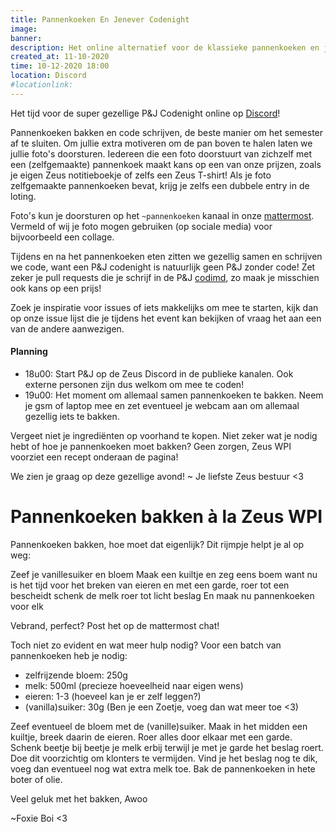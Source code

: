 ```yaml
---
title: Pannenkoeken En Jenever Codenight
image: 
banner:
description: Het online alternatief voor de klassieke pannenkoeken en jenever codenight. Gezelligheid alom!
created_at: 11-10-2020
time: 10-12-2020 18:00
location: Discord
#locationlink:
---
```


Het tijd voor de super gezellige P&J Codenight online op [Discord][discord]!

Pannenkoeken bakken en code schrijven, de beste manier om het semester af te sluiten. Om jullie extra motiveren om de pan boven te halen laten we jullie foto's doorsturen. Iedereen die een foto doorstuurt van zichzelf met een (zelfgemaakte) pannenkoek maakt kans op een van onze prijzen, zoals je eigen Zeus notitieboekje of zelfs een Zeus T-shirt! Als je foto zelfgemaakte pannenkoeken bevat, krijg je zelfs een dubbele entry in de loting.

Foto's kun je doorsturen op het `~pannenkoeken` kanaal in onze [mattermost][mattermost]. Vermeld of wij je foto mogen gebruiken (op sociale media) voor bijvoorbeeld een collage.

Tijdens en na het pannenkoeken eten zitten we gezellig samen en schrijven we code, want een P&J codenight is natuurlijk geen P&J zonder code! 
Zet zeker je pull requests die je schrijf in de P&J [codimd](https://codimd.zeus.gent/s/1OMowODnO#), zo maak je misschien ook kans op een prijs!

Zoek je inspiratie voor issues of iets makkelijks om mee te starten, kijk dan op onze issue lijst die je tijdens het event kan bekijken of vraag het aan een van de andere aanwezigen.

#### Planning
- 18u00: Start P&J op de Zeus Discord in de publieke kanalen. Ook externe personen zijn dus welkom om mee te coden!
- 19u00: Het moment om allemaal samen pannenkoeken te bakken. Neem je gsm of laptop mee en zet eventueel je webcam aan om allemaal gezellig iets te bakken.
    
Vergeet niet je ingrediënten op voorhand te kopen. Niet zeker wat je nodig hebt of hoe je pannenkoeken moet bakken? Geen zorgen, Zeus WPI voorziet een recept onderaan de pagina!

We zien je graag op deze gezellige avond!
\~ Je liefste Zeus bestuur <3

[discord]: https://discord.gg/qt4fNkVZ9Y
[mattermost]: https://mattermost.zeus.gent



# Pannenkoeken bakken à la Zeus WPI
Pannenkoeken bakken, hoe moet dat eigenlijk?
Dit rijmpje helpt je al op weg:

Zeef je vanillesuiker en bloem
Maak een kuiltje en zeg eens boem
want nu is het tijd
voor het breken van eieren
en met een garde, roer tot een bescheidt
schenk de melk
roer tot licht beslag
En maak nu pannenkoeken voor elk

Vebrand, perfect?
Post het op de mattermost chat!

Toch niet zo evident en wat meer hulp nodig?
Voor een batch van pannenkoeken heb je nodig:
- zelfrijzende bloem: 250g
- melk: 500ml (precieze hoeveelheid naar eigen wens)
- eieren: 1-3 (hoeveel kan je er zelf leggen?)
- (vanilla)suiker: 30g (Ben je een Zoetje, voeg dan wat meer toe <3)


Zeef eventueel de bloem met de (vanille)suiker. Maak in het midden een kuiltje, breek daarin de eieren. Roer alles door elkaar met een garde.
Schenk beetje bij beetje je melk erbij terwijl je met je garde het beslag roert. Doe dit voorzichtig om klonters te vermijden.
Vind je het beslag nog te dik, voeg dan eventueel nog wat extra melk toe.
Bak de pannenkoeken in hete boter of olie. 

Veel geluk met het bakken,
Awoo

~Foxie Boi <3